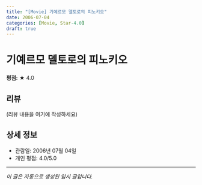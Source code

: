 ```yaml
---
title: "[Movie] 기예르모 델토로의 피노키오"
date: 2006-07-04
categories: [Movie, Star-4.0]
draft: true
---
```


# 기예르모 델토로의 피노키오

**평점:** ★ 4.0

## 리뷰

(리뷰 내용을 여기에 작성하세요)

## 상세 정보

- 관람일: 2006년 07월 04일
- 개인 평점: 4.0/5.0

---

*이 글은 자동으로 생성된 임시 글입니다.*
